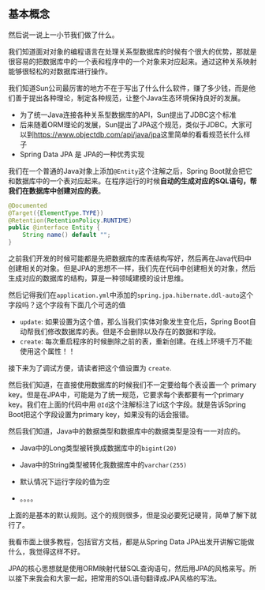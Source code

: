 ## 基本概念

然后说一说上一小节我们做了什么。

我们知道面对对象的编程语言在处理关系型数据库的时候有个很大的优势，那就是很容易的把数据库中的一个表和程序中的一个对象来对应起来。通过这种关系映射能够很轻松的对数据库进行操作。

我们知道Sun公司最厉害的地方不在于写出了什么什么软件，赚了多少钱，而是他们善于提出各种理论，制定各种规范，让整个Java生态环境保持良好的发展。

- 为了统一Java连接各种关系型数据库的API，Sun提出了JDBC这个标准
- 后来随着ORM理论的发展，Sun提出了JPA这个规范，类似于JDBC。大家可以到<https://www.objectdb.com/api/java/jpa>这里简单的看看规范长什么样子
- Spring Data JPA 是 JPA的一种优秀实现



我们在一个普通的Java对象上添加`@Entity`这个注解之后，Spring Boot就会把它和数据库中的一个表对应起来。在程序运行的时候**自动的生成对应的SQL语句，帮我们在数据库中创建对应的表**。

``` java
@Documented
@Target({ElementType.TYPE})
@Retention(RetentionPolicy.RUNTIME)
public @interface Entity {
    String name() default "";
}
```



之前我们开发的时候可能都是先把数据库的库表结构写好，然后再在Java代码中创建相关的对象。但是JPA的思想不一样，我们先在代码中创建相关的对象，然后生成对应的数据库的结构，算是一种领域建模的设计思维。



然后记得我们在`application.yml`中添加的`spring.jpa.hibernate.ddl-auto`这个字段吗？这个字段有下面几个可选的值

- `update`: 如果设置为这个值，那么当我们实体对象发生变化后，Spring Boot自动帮我们修改数据库的表。但是不会删除以及存在的数据和字段。
- `create`: 每次重启程序的时候删除之前的表，重新创建。在线上环境千万不能使用这个属性！！

接下来为了调试方便，请读者把这个值设置为 `create`.



然后我们知道，在直接使用数据库的时候我们不一定要给每个表设置一个 primary key。但是在JPA中，可能是为了统一规范，它要求每个表都要有一个primary key。我们在上面的代码中用 `@Id`这个注解标注了id这个字段。就是告诉Spring Boot把这个字段设置为primary key，如果没有的话会报错。



然后我们知道，Java中的数据类型和数据库中的数据类型是没有一一对应的。

- Java中的Long类型被转换成数据库中的`bigint(20)`
- Java中的String类型被转化我数据库中的`varchar(255)`

- 默认情况下运行字段的值为空
- 。。。。

上面的是基本的默认规则。这个的规则很多，但是没必要死记硬背，简单了解下就行了。



我看市面上很多教程，包括官方文档，都是从Spring Data JPA出发开讲解它能做什么，我觉得这样不好。

JPA的核心思想就是使用ORM映射代替SQL查询语句，然后用JPA的风格来写。所以接下来我会和大家一起，把常用的SQL语句翻译成JPA风格的写法。



